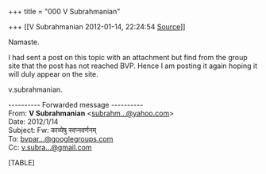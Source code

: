 +++
title = "000 V Subrahmanian"

+++
[[V Subrahmanian	2012-01-14, 22:24:54 [Source](https://groups.google.com/g/bvparishat/c/skjSYRJ2Kgk)]]



Namaste.  
  
I had sent a post on this topic with an attachment but find from the group site that the post has not reached BVP. Hence I am posting it again hoping it will duly appear on the site.  
  
v.subrahmanian.  
  

---------- Forwarded message ----------  
From: **V Subrahmanian** \<[subrahm...@yahoo.com]()\>  
Date: 2012/1/14  
Subject: Fw: काव्येषु स्वप्नवर्णनम्  
To: [bvpar...@googlegroups.com]()  
Cc: [v.subra...@gmail.com]()  
  
  

[TABLE]

  

